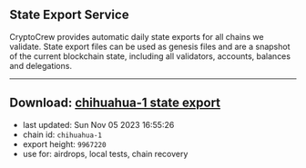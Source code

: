## State Export Service
CryptoCrew provides automatic daily state exports for all chains we validate. State export files can be used as genesis files and are a snapshot of the current blockchain state, including all validators, accounts, balances and delegations.

---
**Download: [chihuahua-1 state export](https://dl.ccvalidators.com/SERVICE/chihuahua/chihuahua-1_export_9967220.json)**
---

- last updated: Sun Nov 05 2023 16:55:26
- chain id: `chihuahua-1`
- export height: `9967220`
- use for: airdrops, local tests, chain recovery
